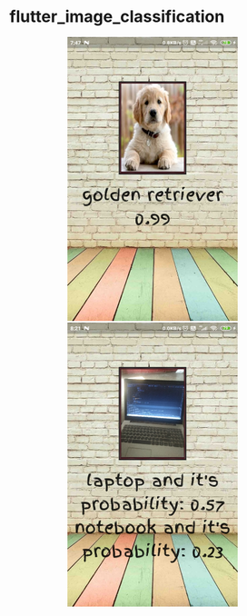 # flutter_image_classification


<p align="center">
<img src="https://github.com/nileshmsd12345/image_classification_fromCameraAndGallery/blob/main/Screenshot1.jpg" data-canonical-src="https://gyazo.com/eb5c5741b6a9a16c692170a41a49c858.png" width="300" height="500" />

<img src="https://github.com/nileshmsd12345/image_classification_fromCameraAndGallery/blob/main/Screenshot2.jpg" data-canonical-src="https://gyazo.com/eb5c5741b6a9a16c692170a41a49c858.png" width="300" height="500" />

</p>
